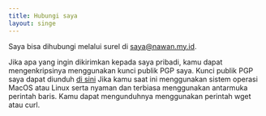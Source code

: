 ```yaml
---
title: Hubungi saya
layout: singe
---
```


Saya bisa dihubungi melalui surel di [saya@nawan.my.id](mailto:saya@nawan.my.id).

Jika apa yang ingin dikirimkan kepada saya pribadi, kamu dapat mengenkripsinya menggunakan kunci publik PGP saya. Kunci publik PGP saya dapat diunduh [di sini](https://nawan.my.id/pubkey/pgp_keys.txt)
Jika kamu saat ini menggunakan sistem operasi MacOS atau Linux serta nyaman dan terbiasa menggunakan antarmuka perintah baris.
Kamu dapat mengunduhnya menggunakan perintah wget atau curl.
